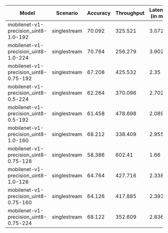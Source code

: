 | Model                                 | Scenario     |   Accuracy |   Throughput |   Latency (in ms) |
|---------------------------------------|--------------|------------|--------------|-------------------|
| mobilenet-v1-precision_uint8-1.0-192  | singlestream |     70.092 |      325.521 |             3.072 |
| mobilenet-v1-precision_uint8-1.0-224  | singlestream |     70.764 |      256.279 |             3.902 |
| mobilenet-v1-precision_uint8-0.75-192 | singlestream |     67.208 |      425.532 |             2.35  |
| mobilenet-v1-precision_uint8-0.5-224  | singlestream |     62.264 |      370.096 |             2.702 |
| mobilenet-v1-precision_uint8-0.5-192  | singlestream |     61.458 |      478.698 |             2.089 |
| mobilenet-v1-precision_uint8-1.0-160  | singlestream |     68.212 |      338.409 |             2.955 |
| mobilenet-v1-precision_uint8-0.75-128 | singlestream |     58.386 |      602.41  |             1.66  |
| mobilenet-v1-precision_uint8-1.0-128  | singlestream |     64.764 |      427.716 |             2.338 |
| mobilenet-v1-precision_uint8-0.75-160 | singlestream |     64.126 |      417.885 |             2.393 |
| mobilenet-v1-precision_uint8-0.75-224 | singlestream |     68.122 |      352.609 |             2.836 |